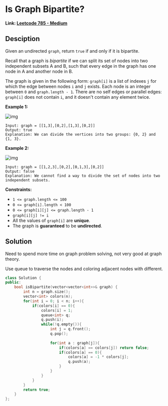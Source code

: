 # Is Graph Bipartite?

**Link: [Leetcode 785 - Medium](https://leetcode.com/problems/is-graph-bipartite/)**



## Desciption

Given an undirected `graph`, return `true` if and only if it is bipartite.

Recall that a graph is *bipartite* if we can split its set of nodes into two independent subsets A and B, such that every edge in the graph has one node in A and another node in B.

The graph is given in the following form: `graph[i]` is a list of indexes `j` for which the edge between nodes `i` and `j` exists. Each node is an integer between `0` and `graph.length - 1`. There are no self edges or parallel edges: `graph[i]` does not contain `i`, and it doesn't contain any element twice.

 

**Example 1:**

![img](https://assets.leetcode.com/uploads/2020/10/21/bi1.jpg)

```
Input: graph = [[1,3],[0,2],[1,3],[0,2]]
Output: true
Explanation: We can divide the vertices into two groups: {0, 2} and {1, 3}.
```

**Example 2:**

![img](https://assets.leetcode.com/uploads/2020/10/21/bi2.jpg)

```
Input: graph = [[1,2,3],[0,2],[0,1,3],[0,2]]
Output: false
Explanation: We cannot find a way to divide the set of nodes into two independent subsets.
```

 

**Constraints:**

- `1 <= graph.length <= 100`
- `0 <= graph[i].length < 100`
- `0 <= graph[i][j] <= graph.length - 1`
- `graph[i][j] != i`
- All the values of `graph[i]` are **unique**.
- The graph is **guaranteed** to be **undirected**. 



## Solution

Need to spend more time on graph problem solving, not very good at graph theory.

Use queue to traverse the nodes and coloring adjacent nodes with different.

```c++
class Solution {
public:
    bool isBipartite(vector<vector<int>>& graph) {
        int n = graph.size();
        vector<int> colors(n);
        for(int i = 0; i < n; i++){
            if(colors[i] == 0){
                colors[i] = 1;
                queue<int> q;
                q.push(i);
                while(!q.empty()){
                    int j = q.front();
                    q.pop();
                    
                    for(int a : graph[j]){
                        if(colors[a] == colors[j]) return false;
                        if(colors[a] == 0){
                            colors[a] = -1 * colors[j];
                            q.push(a);
                        }
                    }
                }    
            }
        }
        return true;
    }
};
```

